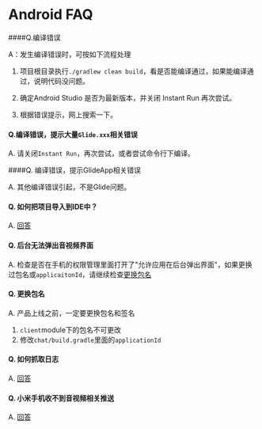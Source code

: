 # Android FAQ

####Q.编译错误

A：发生编译错误时，可按如下流程处理

1. 项目根目录执行```./gradlew clean build```，看是否能编译通过，如果能编译通过，说明代码没问题。

2. 确定Android Studio 是否为最新版本，并关闭 Instant Run 再次尝试。

3. 根据错误提示，网上搜索一下。

   

#### Q.编译错误，提示大量```Glide.xxx```相关错误

A. 请关闭```Instant Run```，再次尝试，或者尝试命令行下编译。



####Q. 编译错误，提示GlideApp相关错误

A. 其他编译错误引起，不是Glide问题。



#### Q. 如何把项目导入到IDE中？

A. [回答](android/q1.md)



#### Q. 后台无法弹出音视频界面

A. 检查是否在手机的权限管理里面打开了"允许应用在后台弹出界面"，如果更换过包名或```applicaitonId```，请继续检查[更换包名](#Q.更换包名)



#### Q. 更换包名

A. 产品上线之前，一定要更换包名和签名

1. ```client```module下的包名不可更改
2. 修改```chat/build.gradle```里面的```applicationId```



#### 	Q. 如何抓取日志

A. [回答](android/q3.md)

#### 	Q. 小米手机收不到音视频相关推送

A. [回答](android/q4.md)
